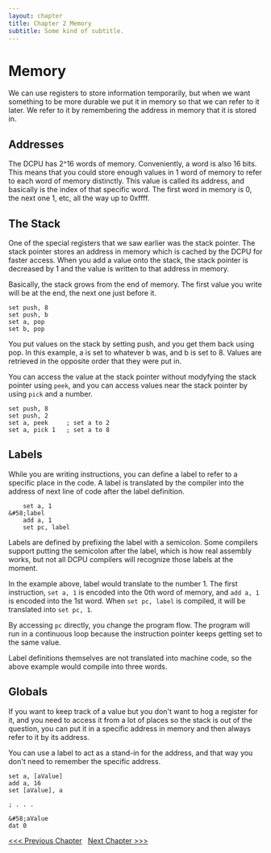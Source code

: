 ```yaml
---
layout: chapter
title: Chapter 2 Memory
subtitle: Some kind of subtitle.
---
```


# Memory
We can use registers to store information temporarily, but when we want something to be more durable we put it in memory so that we can refer to it later. We refer to it by remembering the address in memory that it is stored in. 

## Addresses
The DCPU has 2&#94;16 words of memory. Conveniently, a word is also 16 bits. This means that you could store enough values in 1 word of memory to refer to each word of memory distinctly. This value is called its address, and basically is the index of that specific word. The first word in memory is 0, the next one 1, etc, all the way up to 0xffff.

## The Stack
One of the special registers that we saw earlier was the stack pointer. The stack pointer stores an address in memory which is cached by the DCPU for faster access. When you add a value onto the stack, the stack pointer is decreased by 1 and the value is written to that address in memory. 

Basically, the stack grows from the end of memory. The first value you write will be at the end, the next one just before it.

```
set push, 8
set push, b
set a, pop
set b, pop
```

You put values on the stack by setting push, and you get them back using pop. In this example, a is set to whatever b was, and b is set to 8. Values are retrieved in the opposite order that they were put in.

You can access the value at the stack pointer without modyfying the stack pointer using `peek`, and you can access values near the stack pointer by using `pick` and a number.


```
set push, 8
set push, 2
set a, peek   	; set a to 2
set a, pick 1 	; set a to 8
```

## Labels
While you are writing instructions, you can define a label to refer to a specific place in the code. A label is translated by the compiler into the address of next line of code after the label definition. 

```
	set a, 1
&#58;label
	add a, 1
	set pc, label
```

Labels are defined by prefixing the label with a semicolon. Some compilers support putting the semicolon after the label, which is how real assembly works, but not all DCPU compilers will recognize those labels at the moment.

In the example above, label would translate to the number 1. The first instruction, `set a, 1` is encoded into the 0th word of memory, and `add a, 1` is encoded into the 1st word. When `set pc, label` is compiled, it will be translated into `set pc, 1`.

By accessing `pc` directly, you change the program flow. The program will run in a continuous loop because the instruction pointer keeps getting set to the same value.

Label definitions themselves are not translated into machine code, so the above example would compile into three words.

## Globals
If you want to keep track of a value but you don't want to hog a register for it, and you need to access it from a lot of places so the stack is out of the question, you can put it in a specific address in memory and then always refer to it by its address.

You can use a label to act as a stand-in for the address, and that way you don't need to remember the specific address.

```
set a, [aValue]
add a, 16
set [aValue], a

; . . .

&#58;aValue
dat 0
```

[ &lt;&lt;&lt; Previous Chapter](../1/) &nbsp; [Next Chapter &gt;&gt;&gt;](../3/)